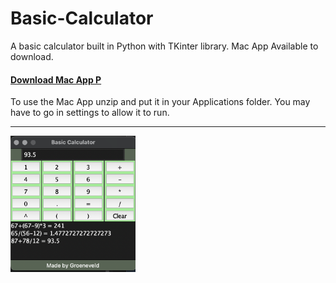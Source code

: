 # Basic-Calculator
A basic calculator built in Python with TKinter library. Mac App Available to download. 
<h4><a href="https://github.com/groeneveldwoodstock/Basic-Calculator/blob/main/MacBuild.zip" target="_blank" rel="noopener noreferrer">Download Mac App P</a></h4>
To use the Mac App unzip and put it in your Applications folder. 
You may have to go in settings to allow it to run. 
<br>
<hr>
<img src="https://github.com/groeneveldwoodstock/Basic-Calculator/blob/main/CalcScreenshot.png" alt="Screen Shot" style="width:200px;">
  </body>
